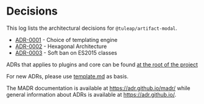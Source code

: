 # Decisions

This log lists the architectural decisions for `@tuleap/artifact-modal`.

* [ADR-0001](0001-choice-of-templating-engine.md) - Choice of templating engine
* [ADR-0002](0002-hexagonal-architecture.md) - Hexagonal Architecture
* [ADR-0003](0003-ban-es2015-classes.md) - Soft ban on ES2015 classes

ADRs that applies to plugins and core can be found [at the root of the project](../../../../../../../docs/decisions/README.md)

For new ADRs, please use [template.md](template.md) as basis.

The MADR documentation is available at <https://adr.github.io/madr/> while general information about ADRs is available at <https://adr.github.io/>.
